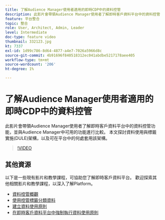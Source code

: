```yaml
---
title: 了解Audience Manager使用者適用的即時CDP中的資料控管
description: 此影片會帶領Audience Manager使用者了解即時客戶資料平台中的資料控管功能，並與Audience Manager中可用的功能進行比較。 本文探討資料使用與標籤實施(DULE)架構，以及可在平台中的何處套用該架構。
feature: 平台整合
topic: 整合
role: User, Architect, Admin, Leader
level: Intermediate
doc-type: feature video
thumbnail: 332123.jpg
kt: 7337
exl-id: 1d99c786-8d64-4877-a4e7-7026a5966d8c
source-git-commit: 4b91696f840518312ec041abdbe5217178aee405
workflow-type: tm+mt
source-wordcount: '206'
ht-degree: 1%

---
```


# 了解Audience Manager使用者適用的即時CDP中的資料控管

此影片會帶領Audience Manager使用者了解即時客戶資料平台中的資料控管功能，並與Audience Manager中可用的功能進行比較。 本文探討資料使用與標籤實施(DULE)架構，以及可在平台中的何處套用該架構。

>[!VIDEO](https://video.tv.adobe.com/v/332123/?quality=12&learn=on)

## 其他資源

以下是一些現有影片和教學課程，可協助您了解即時客戶資料平台。 歡迎探索其他相關影片和教學課程，以深入了解Platform。

* [資料控管概觀](https://experienceleague.adobe.com/docs/platform-learn/tutorials/data-governance/understanding-data-governance.html?lang=en#data-governance)
* [使用控管標籤分類資料](https://experienceleague.adobe.com/docs/platform-learn/tutorials/data-governance/classify-data-using-governance-labels.html?lang=en#data-governance)
* [建立資料使用原則](https://experienceleague.adobe.com/docs/platform-learn/tutorials/data-governance/create-data-usage-policies.html?lang=en#data-governance)
* [在即時客戶資料平台中強制執行資料使用原則](https://experienceleague.adobe.com/docs/platform-learn/tutorials/data-governance/enforce-data-usage-policies-in-real-time-cdp.html?lang=en#data-governance)
